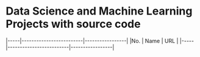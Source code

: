 # Data Science and Machine Learning Projects with source code

|-----|-------------------------|-----------------|
|No.  | Name                    | URL             |
|-----|-------------------------|-----------------|
